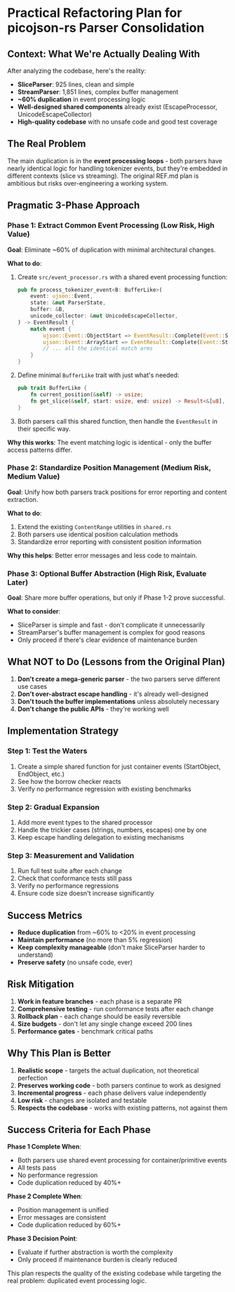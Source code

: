 # Practical Refactoring Plan for picojson-rs Parser Consolidation

## Context: What We're Actually Dealing With

After analyzing the codebase, here's the reality:

- **SliceParser**: 925 lines, clean and simple
- **StreamParser**: 1,851 lines, complex buffer management
- **~60% duplication** in event processing logic
- **Well-designed shared components** already exist (EscapeProcessor, UnicodeEscapeCollector)
- **High-quality codebase** with no unsafe code and good test coverage

## The Real Problem

The main duplication is in the **event processing loops** - both parsers have nearly identical logic for handling tokenizer events, but they're embedded in different contexts (slice vs streaming). The original REF.md plan is ambitious but risks over-engineering a working system.

## Pragmatic 3-Phase Approach

### Phase 1: Extract Common Event Processing (Low Risk, High Value)

**Goal**: Eliminate ~60% of duplication with minimal architectural changes.

**What to do**:
1. Create `src/event_processor.rs` with a shared event processing function:
   ```rust
   pub fn process_tokenizer_event<B: BufferLike>(
       event: ujson::Event,
       state: &mut ParserState,
       buffer: &B,
       unicode_collector: &mut UnicodeEscapeCollector,
   ) -> EventResult {
       match event {
           ujson::Event::ObjectStart => EventResult::Complete(Event::StartObject),
           ujson::Event::ArrayStart => EventResult::Complete(Event::StartArray),
           // ... all the identical match arms
       }
   }
   ```

2. Define minimal `BufferLike` trait with just what's needed:
   ```rust
   pub trait BufferLike {
       fn current_position(&self) -> usize;
       fn get_slice(&self, start: usize, end: usize) -> Result<&[u8], ParseError>;
   }
   ```

3. Both parsers call this shared function, then handle the `EventResult` in their specific way.

**Why this works**: The event matching logic is identical - only the buffer access patterns differ.

### Phase 2: Standardize Position Management (Medium Risk, Medium Value)

**Goal**: Unify how both parsers track positions for error reporting and content extraction.

**What to do**:
1. Extend the existing `ContentRange` utilities in `shared.rs`
2. Both parsers use identical position calculation methods
3. Standardize error reporting with consistent position information

**Why this helps**: Better error messages and less code to maintain.

### Phase 3: Optional Buffer Abstraction (High Risk, Evaluate Later)

**Goal**: Share more buffer operations, but only if Phase 1-2 prove successful.

**What to consider**:
- SliceParser is simple and fast - don't complicate it unnecessarily
- StreamParser's buffer management is complex for good reasons
- Only proceed if there's clear evidence of maintenance burden

## What NOT to Do (Lessons from the Original Plan)

1. **Don't create a mega-generic parser** - the two parsers serve different use cases
2. **Don't over-abstract escape handling** - it's already well-designed
3. **Don't touch the buffer implementations** unless absolutely necessary
4. **Don't change the public APIs** - they're working well

## Implementation Strategy

### Step 1: Test the Waters
1. Create a simple shared function for just container events (StartObject, EndObject, etc.)
2. See how the borrow checker reacts
3. Verify no performance regression with existing benchmarks

### Step 2: Gradual Expansion
1. Add more event types to the shared processor
2. Handle the trickier cases (strings, numbers, escapes) one by one
3. Keep escape handling delegation to existing mechanisms

### Step 3: Measurement and Validation
1. Run full test suite after each change
2. Check that conformance tests still pass
3. Verify no performance regressions
4. Ensure code size doesn't increase significantly

## Success Metrics

- **Reduce duplication** from ~60% to <20% in event processing
- **Maintain performance** (no more than 5% regression)
- **Keep complexity manageable** (don't make SliceParser harder to understand)
- **Preserve safety** (no unsafe code, ever)

## Risk Mitigation

1. **Work in feature branches** - each phase is a separate PR
2. **Comprehensive testing** - run conformance tests after each change
3. **Rollback plan** - each change should be easily reversible
4. **Size budgets** - don't let any single change exceed 200 lines
5. **Performance gates** - benchmark critical paths

## Why This Plan is Better

1. **Realistic scope** - targets the actual duplication, not theoretical perfection
2. **Preserves working code** - both parsers continue to work as designed
3. **Incremental progress** - each phase delivers value independently
4. **Low risk** - changes are isolated and testable
5. **Respects the codebase** - works with existing patterns, not against them

## Success Criteria for Each Phase

**Phase 1 Complete When**:
- Both parsers use shared event processing for container/primitive events
- All tests pass
- No performance regression
- Code duplication reduced by 40%+

**Phase 2 Complete When**:
- Position management is unified
- Error messages are consistent
- Code duplication reduced by 60%+

**Phase 3 Decision Point**:
- Evaluate if further abstraction is worth the complexity
- Only proceed if maintenance burden is clearly reduced

This plan respects the quality of the existing codebase while targeting the real problem: duplicated event processing logic.